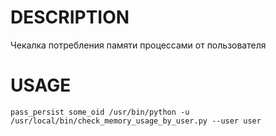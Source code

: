 DESCRIPTION
===
Чекалка потребления памяти процессами от пользователя

USAGE
===

    pass_persist some_oid /usr/bin/python -u /usr/local/bin/check_memory_usage_by_user.py --user user
